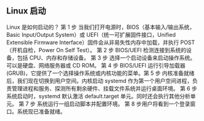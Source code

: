 ## Linux 启动
Linux 是如何启动的？
第 1 步
当我们打开电源时，BIOS（基本输入/输出系统，Basic Input/Output System）或 UEFI（统一可扩展固件接口，Unified Extensible Firmware Interface）固件会从非易失性内存中加载，并执行 POST（开机自检，Power On Self Test）。
第 2 步
BIOS/UEFI 检测连接到系统的设备，包括 CPU、内存和存储设备。
第 3 步
选择一个启动设备来启动操作系统。可以是硬盘、网络服务器或 CD ROM。
第 4 步
BIOS/UEFI 运行引导加载器 (GRUB)，它提供了一个选择操作系统或内核功能的菜单。第 5 步
内核准备就绪后，我们现在切换到用户空间。内核启动 systemd 作为第一个用户空间进程，负责管理进程和服务、探测所有剩余硬件、挂载文件系统并运行桌面环境。
第 6 步
系统启动时，systemd 默认激活 default.target 单元。同时还会执行其他分析单元。
第 7 步
系统运行一组启动脚本并配置环境。
第 8 步用户将看到一个登录窗口。系统现已准备就绪。
